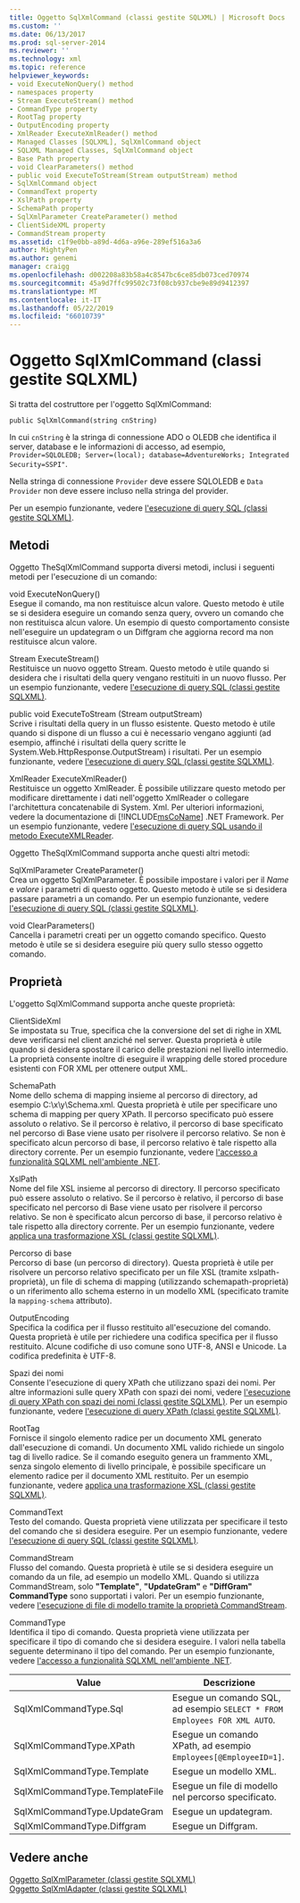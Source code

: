 ```yaml
---
title: Oggetto SqlXmlCommand (classi gestite SQLXML) | Microsoft Docs
ms.custom: ''
ms.date: 06/13/2017
ms.prod: sql-server-2014
ms.reviewer: ''
ms.technology: xml
ms.topic: reference
helpviewer_keywords:
- void ExecuteNonQuery() method
- namespaces property
- Stream ExecuteStream() method
- CommandType property
- RootTag property
- OutputEncoding property
- XmlReader ExecuteXmlReader() method
- Managed Classes [SQLXML], SqlXmlCommand object
- SQLXML Managed Classes, SqlXmlCommand object
- Base Path property
- void ClearParameters() method
- public void ExecuteToStream(Stream outputStream) method
- SqlXmlCommand object
- CommandText property
- XslPath property
- SchemaPath property
- SqlXmlParameter CreateParameter() method
- ClientSideXML property
- CommandStream property
ms.assetid: c1f9e0bb-a89d-4d6a-a96e-289ef516a3a6
author: MightyPen
ms.author: genemi
manager: craigg
ms.openlocfilehash: d002208a83b58a4c8547bc6ce85db073ced70974
ms.sourcegitcommit: 45a9d7ffc99502c73f08cb937cbe9e89d9412397
ms.translationtype: MT
ms.contentlocale: it-IT
ms.lasthandoff: 05/22/2019
ms.locfileid: "66010739"
---
```

# <a name="sqlxmlcommand-object-sqlxml-managed-classes"></a>Oggetto SqlXmlCommand (classi gestite SQLXML)
  Si tratta del costruttore per l'oggetto SqlXmlCommand:  
  
```  
public SqlXmlCommand(string cnString)  
```  
  
 In cui `cnString` è la stringa di connessione ADO o OLEDB che identifica il server, database e le informazioni di accesso, ad esempio, `Provider=SQLOLEDB; Server=(local); database=AdventureWorks; Integrated Security=SSPI"`.  
  
 Nella stringa di connessione `Provider` deve essere SQLOLEDB e `Data Provider` non deve essere incluso nella stringa del provider.  
  
 Per un esempio funzionante, vedere [l'esecuzione di query SQL &#40;classi gestite SQLXML&#41;](sqlxml-4-0-net-framework-support-managed-classes.md).  
  
## <a name="methods"></a>Metodi  
 Oggetto TheSqlXmlCommand supporta diversi metodi, inclusi i seguenti metodi per l'esecuzione di un comando:  
  
 void ExecuteNonQuery()  
 Esegue il comando, ma non restituisce alcun valore. Questo metodo è utile se si desidera eseguire un comando senza query, ovvero un comando che non restituisca alcun valore. Un esempio di questo comportamento consiste nell'eseguire un updategram o un Diffgram che aggiorna record ma non restituisce alcun valore.  
  
 Stream ExecuteStream()  
 Restituisce un nuovo oggetto Stream. Questo metodo è utile quando si desidera che i risultati della query vengano restituiti in un nuovo flusso. Per un esempio funzionante, vedere [l'esecuzione di query SQL &#40;classi gestite SQLXML&#41;](sqlxml-4-0-net-framework-support-managed-classes.md).  
  
 public void ExecuteToStream (Stream outputStream)  
 Scrive i risultati della query in un flusso esistente. Questo metodo è utile quando si dispone di un flusso a cui è necessario vengano aggiunti (ad esempio, affinché i risultati della query scritte le System.Web.HttpResponse.OutputStream) i risultati. Per un esempio funzionante, vedere [l'esecuzione di query SQL &#40;classi gestite SQLXML&#41;](sqlxml-4-0-net-framework-support-managed-classes.md).  
  
 XmlReader ExecuteXmlReader()  
 Restituisce un oggetto XmlReader. È possibile utilizzare questo metodo per modificare direttamente i dati nell'oggetto XmlReader o collegare l'architettura concatenabile di System. Xml. Per ulteriori informazioni, vedere la documentazione di [!INCLUDE[msCoName](../../../includes/msconame-md.md)] .NET Framework. Per un esempio funzionante, vedere [l'esecuzione di query SQL usando il metodo ExecuteXMLReader](executing-sql-queries-by-using-the-executexmlreader-method.md).  
  
 Oggetto TheSqlXmlCommand supporta anche questi altri metodi:  
  
 SqlXmlParameter CreateParameter()  
 Crea un oggetto SqlXmlParameter. È possibile impostare i valori per il *Name* e *valore* i parametri di questo oggetto. Questo metodo è utile se si desidera passare parametri a un comando. Per un esempio funzionante, vedere [l'esecuzione di query SQL &#40;classi gestite SQLXML&#41;](sqlxml-4-0-net-framework-support-managed-classes.md).  
  
 void ClearParameters()  
 Cancella i parametri creati per un oggetto comando specifico. Questo metodo è utile se si desidera eseguire più query sullo stesso oggetto comando.  
  
## <a name="properties"></a>Proprietà  
 L'oggetto SqlXmlCommand supporta anche queste proprietà:  
  
 ClientSideXml  
 Se impostata su True, specifica che la conversione del set di righe in XML deve verificarsi nel client anziché nel server. Questa proprietà è utile quando si desidera spostare il carico delle prestazioni nel livello intermedio. La proprietà consente inoltre di eseguire il wrapping delle stored procedure esistenti con FOR XML per ottenere output XML.  
  
 SchemaPath  
 Nome dello schema di mapping insieme al percorso di directory, ad esempio C:\x\y\Schema.xml. Questa proprietà è utile per specificare uno schema di mapping per query XPath. Il percorso specificato può essere assoluto o relativo. Se il percorso è relativo, il percorso di base specificato nel percorso di Base viene usato per risolvere il percorso relativo. Se non è specificato alcun percorso di base, il percorso relativo è tale rispetto alla directory corrente. Per un esempio funzionante, vedere [l'accesso a funzionalità SQLXML nell'ambiente .NET](accessing-sqlxml-functionality-in-the-net-environment.md).  
  
 XslPath  
 Nome del file XSL insieme al percorso di directory. Il percorso specificato può essere assoluto o relativo. Se il percorso è relativo, il percorso di base specificato nel percorso di Base viene usato per risolvere il percorso relativo. Se non è specificato alcun percorso di base, il percorso relativo è tale rispetto alla directory corrente. Per un esempio funzionante, vedere [applica una trasformazione XSL &#40;classi gestite SQLXML&#41;](applying-an-xsl-transformation-sqlxml-managed-classes.md).  
  
 Percorso di base  
 Percorso di base (un percorso di directory). Questa proprietà è utile per risolvere un percorso relativo specificato per un file XSL (tramite xslpath-proprietà), un file di schema di mapping (utilizzando schemapath-proprietà) o un riferimento allo schema esterno in un modello XML (specificato tramite la `mapping-schema` attributo).  
  
 OutputEncoding  
 Specifica la codifica per il flusso restituito all'esecuzione del comando. Questa proprietà è utile per richiedere una codifica specifica per il flusso restituito. Alcune codifiche di uso comune sono UTF-8, ANSI e Unicode. La codifica predefinita è UTF-8.  
  
 Spazi dei nomi  
 Consente l'esecuzione di query XPath che utilizzano spazi dei nomi. Per altre informazioni sulle query XPath con spazi dei nomi, vedere [l'esecuzione di query XPath con spazi dei nomi &#40;classi gestite SQLXML&#41;](executing-xpath-queries-with-namespaces-sqlxml-managed-classes.md). Per un esempio funzionante, vedere [l'esecuzione di query XPath &#40;classi gestite SQLXML&#41;](executing-xpath-queries-sqlxml-managed-classes.md).  
  
 RootTag  
 Fornisce il singolo elemento radice per un documento XML generato dall'esecuzione di comandi. Un documento XML valido richiede un singolo tag di livello radice. Se il comando eseguito genera un frammento XML, senza singolo elemento di livello principale, è possibile specificare un elemento radice per il documento XML restituito. Per un esempio funzionante, vedere [applica una trasformazione XSL &#40;classi gestite SQLXML&#41;](applying-an-xsl-transformation-sqlxml-managed-classes.md).  
  
 CommandText  
 Testo del comando. Questa proprietà viene utilizzata per specificare il testo del comando che si desidera eseguire. Per un esempio funzionante, vedere [l'esecuzione di query SQL &#40;classi gestite SQLXML&#41;](sqlxml-4-0-net-framework-support-managed-classes.md).  
  
 CommandStream  
 Flusso del comando. Questa proprietà è utile se si desidera eseguire un comando da un file, ad esempio un modello XML. Quando si utilizza CommandStream, solo **"Template"**, **"UpdateGram"** e **"DiffGram" CommandType** sono supportati i valori. Per un esempio funzionante, vedere [l'esecuzione di file di modello tramite la proprietà CommandStream](executing-template-files-by-using-the-commandstream-property.md).  
  
 CommandType  
 Identifica il tipo di comando. Questa proprietà viene utilizzata per specificare il tipo di comando che si desidera eseguire. I valori nella tabella seguente determinano il tipo del comando. Per un esempio funzionante, vedere [l'accesso a funzionalità SQLXML nell'ambiente .NET](accessing-sqlxml-functionality-in-the-net-environment.md).  
  
|Value|Descrizione|  
|-----------|-----------------|  
|SqlXmlCommandType.Sql|Esegue un comando SQL, ad esempio `SELECT * FROM Employees FOR XML AUTO`.|  
|SqlXmlCommandType.XPath|Esegue un comando XPath, ad esempio `Employees[@EmployeeID=1]`.|  
|SqlXmlCommandType.Template|Esegue un modello XML.|  
|SqlXmlCommandType.TemplateFile|Esegue un file di modello nel percorso specificato.|  
|SqlXmlCommandType.UpdateGram|Esegue un updategram.|  
|SqlXmlCommandType.Diffgram|Esegue un Diffgram.|  
  
## <a name="see-also"></a>Vedere anche  
 [Oggetto SqlXmlParameter &#40;classi gestite SQLXML&#41;](sqlxml-managed-classes-sqlxmlparameter-object.md)   
 [Oggetto SqlXmlAdapter &#40;classi gestite SQLXML&#41;](sqlxml-managed-classes-sqlxmladapter-object.md)  
  
  

